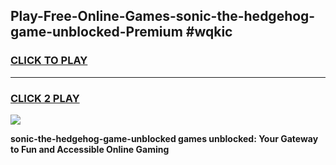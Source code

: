 
## Play-Free-Online-Games-sonic-the-hedgehog-game-unblocked-Premium #wqkic
<h3>
<a href="https://premium.freeplayer.one?title=sonic-the-hedgehog-game-unblocked&ref=8M">CLICK TO PLAY</a></h3>
<hr>

<h3>
<a href="https://premium.freeplayer.one?title=sonic-the-hedgehog-game-unblocked&ref=8M">CLICK 2 PLAY</a>
  
</h3>

<a href="https://premium.freeplayer.one?title=sonic-the-hedgehog-game-unblocked&ref=8M"><img src="https://clearcache.store/games.png"></a>


**sonic-the-hedgehog-game-unblocked games unblocked: Your Gateway to Fun and Accessible Online Gaming**
